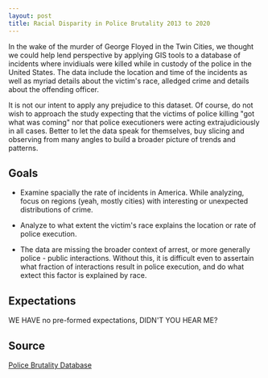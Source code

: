 ```yaml
---
layout: post
title: Racial Disparity in Police Brutality 2013 to 2020
---
```


In the wake of the murder of George Floyed in the Twin Cities, we thought we could help lend perspective by applying GIS tools to a database of incidents where invidiuals were killed while in custody of the police in the United States. The data include the location and time of the incidents as well as myriad details about the victim's race, alledged crime and details about the offending officer.

It is not our intent to apply any prejudice to this dataset. Of course, do not wish to approach the study expecting that the victims of police killing "got what was coming" nor that police executioners were acting extrajudiciously in all cases. Better to let the data speak for themselves, buy slicing and observing from many angles to build a broader picture of trends and patterns.

## Goals
- Examine spacially the rate of incidents in America. While analyzing, focus on regions (yeah, mostly cities) with interesting or unexpected distributions of crime.

- Analyze to what extent the victim's race explains the location or rate of police execution.

- The data are missing the broader context of arrest, or more generally police - public interactions. Without this, it is difficult even to assertain what fraction of interactions result in police execution, and do what extect this factor is explained by race.

## Expectations
WE HAVE no pre-formed expectations, DIDN'T YOU HEAR ME?

## Source
[Police Brutality Database](https://mappingpoliceviolence.org/)
